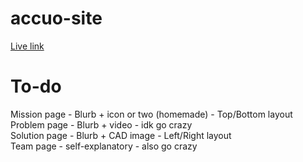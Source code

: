 # accuo-site

[Live link](https://vicmart1.github.io/accuo-site/)

# To-do

Mission page - Blurb + icon or two (homemade) - Top/Bottom layout  
Problem page - Blurb + video - idk go crazy  
Solution page - Blurb + CAD image - Left/Right layout  
Team page - self-explanatory - also go crazy  